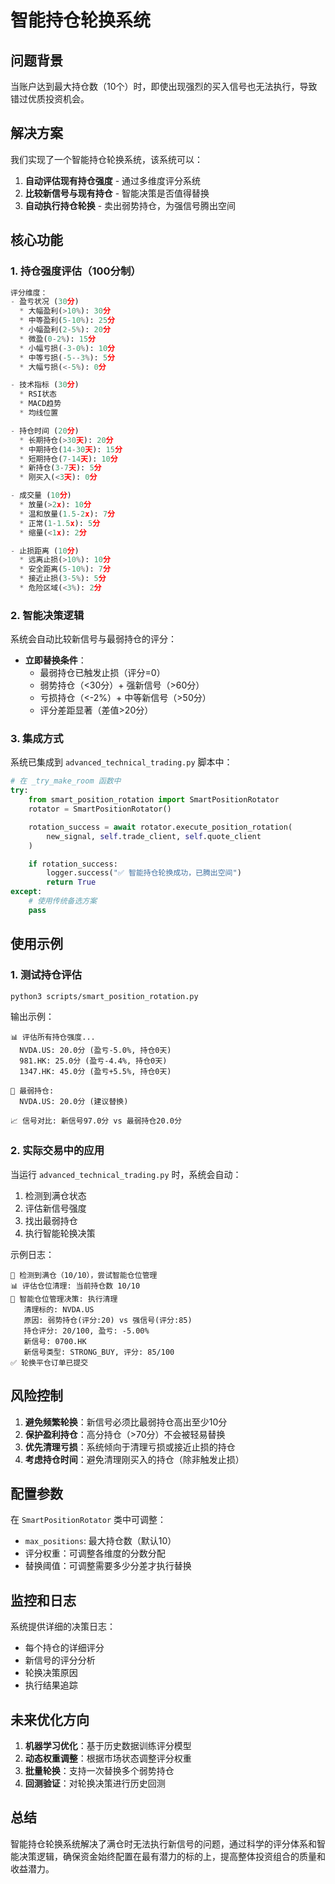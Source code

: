 # 智能持仓轮换系统

## 问题背景

当账户达到最大持仓数（10个）时，即使出现强烈的买入信号也无法执行，导致错过优质投资机会。

## 解决方案

我们实现了一个智能持仓轮换系统，该系统可以：

1. **自动评估现有持仓强度** - 通过多维度评分系统
2. **比较新信号与现有持仓** - 智能决策是否值得替换
3. **自动执行持仓轮换** - 卖出弱势持仓，为强信号腾出空间

## 核心功能

### 1. 持仓强度评估（100分制）

```python
评分维度：
- 盈亏状况 (30分)
  * 大幅盈利(>10%): 30分
  * 中等盈利(5-10%): 25分
  * 小幅盈利(2-5%): 20分
  * 微盈(0-2%): 15分
  * 小幅亏损(-3-0%): 10分
  * 中等亏损(-5--3%): 5分
  * 大幅亏损(<-5%): 0分

- 技术指标 (30分)
  * RSI状态
  * MACD趋势
  * 均线位置

- 持仓时间 (20分)
  * 长期持仓(>30天): 20分
  * 中期持仓(14-30天): 15分
  * 短期持仓(7-14天): 10分
  * 新持仓(3-7天): 5分
  * 刚买入(<3天): 0分

- 成交量 (10分)
  * 放量(>2x): 10分
  * 温和放量(1.5-2x): 7分
  * 正常(1-1.5x): 5分
  * 缩量(<1x): 2分

- 止损距离 (10分)
  * 远离止损(>10%): 10分
  * 安全距离(5-10%): 7分
  * 接近止损(3-5%): 5分
  * 危险区域(<3%): 2分
```

### 2. 智能决策逻辑

系统会自动比较新信号与最弱持仓的评分：

- **立即替换条件**：
  - 最弱持仓已触发止损（评分=0）
  - 弱势持仓（<30分）+ 强新信号（>60分）
  - 亏损持仓（<-2%）+ 中等新信号（>50分）
  - 评分差距显著（差值>20分）

### 3. 集成方式

系统已集成到 `advanced_technical_trading.py` 脚本中：

```python
# 在 _try_make_room 函数中
try:
    from smart_position_rotation import SmartPositionRotator
    rotator = SmartPositionRotator()

    rotation_success = await rotator.execute_position_rotation(
        new_signal, self.trade_client, self.quote_client
    )

    if rotation_success:
        logger.success("✅ 智能持仓轮换成功，已腾出空间")
        return True
except:
    # 使用传统备选方案
    pass
```

## 使用示例

### 1. 测试持仓评估

```bash
python3 scripts/smart_position_rotation.py
```

输出示例：
```
📊 评估所有持仓强度...
  NVDA.US: 20.0分 (盈亏-5.0%, 持仓0天)
  981.HK: 25.0分 (盈亏-4.4%, 持仓0天)
  1347.HK: 45.0分 (盈亏+5.5%, 持仓0天)

🎯 最弱持仓:
  NVDA.US: 20.0分 (建议替换)

📈 信号对比: 新信号97.0分 vs 最弱持仓20.0分
```

### 2. 实际交易中的应用

当运行 `advanced_technical_trading.py` 时，系统会自动：

1. 检测到满仓状态
2. 评估新信号强度
3. 找出最弱持仓
4. 执行智能轮换决策

示例日志：
```
💼 检测到满仓（10/10），尝试智能仓位管理
📊 评估仓位清理: 当前持仓数 10/10
🔄 智能仓位管理决策: 执行清理
   清理标的: NVDA.US
   原因: 弱势持仓(评分:20) vs 强信号(评分:85)
   持仓评分: 20/100, 盈亏: -5.00%
   新信号: 0700.HK
   新信号类型: STRONG_BUY, 评分: 85/100
✅ 轮换平仓订单已提交
```

## 风险控制

1. **避免频繁轮换**：新信号必须比最弱持仓高出至少10分
2. **保护盈利持仓**：高分持仓（>70分）不会被轻易替换
3. **优先清理亏损**：系统倾向于清理亏损或接近止损的持仓
4. **考虑持仓时间**：避免清理刚买入的持仓（除非触发止损）

## 配置参数

在 `SmartPositionRotator` 类中可调整：

- `max_positions`: 最大持仓数（默认10）
- 评分权重：可调整各维度的分数分配
- 替换阈值：可调整需要多少分差才执行替换

## 监控和日志

系统提供详细的决策日志：

- 每个持仓的详细评分
- 新信号的评分分析
- 轮换决策原因
- 执行结果追踪

## 未来优化方向

1. **机器学习优化**：基于历史数据训练评分模型
2. **动态权重调整**：根据市场状态调整评分权重
3. **批量轮换**：支持一次替换多个弱势持仓
4. **回测验证**：对轮换决策进行历史回测

## 总结

智能持仓轮换系统解决了满仓时无法执行新信号的问题，通过科学的评分体系和智能决策逻辑，确保资金始终配置在最有潜力的标的上，提高整体投资组合的质量和收益潜力。